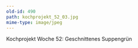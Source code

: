 ```yaml
---
old-id: 490
path: kochprojekt_52_03.jpg
mime-type: image/jpeg
---
```

Kochprojekt Woche 52:
Geschnittenes Suppengrün
